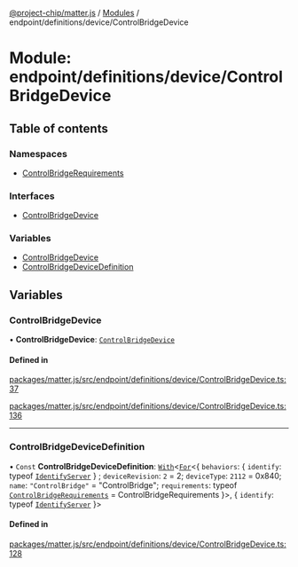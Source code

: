 [@project-chip/matter.js](../README.md) / [Modules](../modules.md) / endpoint/definitions/device/ControlBridgeDevice

# Module: endpoint/definitions/device/ControlBridgeDevice

## Table of contents

### Namespaces

- [ControlBridgeRequirements](endpoint_definitions_device_ControlBridgeDevice.ControlBridgeRequirements.md)

### Interfaces

- [ControlBridgeDevice](../interfaces/endpoint_definitions_device_ControlBridgeDevice.ControlBridgeDevice.md)

### Variables

- [ControlBridgeDevice](endpoint_definitions_device_ControlBridgeDevice.md#controlbridgedevice)
- [ControlBridgeDeviceDefinition](endpoint_definitions_device_ControlBridgeDevice.md#controlbridgedevicedefinition)

## Variables

### ControlBridgeDevice

• **ControlBridgeDevice**: [`ControlBridgeDevice`](../interfaces/endpoint_definitions_device_ControlBridgeDevice.ControlBridgeDevice.md)

#### Defined in

[packages/matter.js/src/endpoint/definitions/device/ControlBridgeDevice.ts:37](https://github.com/project-chip/matter.js/blob/0c058ae17fdba4c0b89b8b13c309011d51782299/packages/matter.js/src/endpoint/definitions/device/ControlBridgeDevice.ts#L37)

[packages/matter.js/src/endpoint/definitions/device/ControlBridgeDevice.ts:136](https://github.com/project-chip/matter.js/blob/0c058ae17fdba4c0b89b8b13c309011d51782299/packages/matter.js/src/endpoint/definitions/device/ControlBridgeDevice.ts#L136)

___

### ControlBridgeDeviceDefinition

• `Const` **ControlBridgeDeviceDefinition**: [`With`](node_export._internal_.md#with)\<[`For`](behavior_cluster_export._internal_.EndpointType.md#for)\<\{ `behaviors`: \{ `identify`: typeof [`IdentifyServer`](behavior_definitions_identify_export.IdentifyServer.md)  } ; `deviceRevision`: ``2`` = 2; `deviceType`: ``2112`` = 0x840; `name`: ``"ControlBridge"`` = "ControlBridge"; `requirements`: typeof [`ControlBridgeRequirements`](endpoint_definitions_device_ControlBridgeDevice.ControlBridgeRequirements.md) = ControlBridgeRequirements }\>, \{ `identify`: typeof [`IdentifyServer`](behavior_definitions_identify_export.IdentifyServer.md)  }\>

#### Defined in

[packages/matter.js/src/endpoint/definitions/device/ControlBridgeDevice.ts:128](https://github.com/project-chip/matter.js/blob/0c058ae17fdba4c0b89b8b13c309011d51782299/packages/matter.js/src/endpoint/definitions/device/ControlBridgeDevice.ts#L128)
